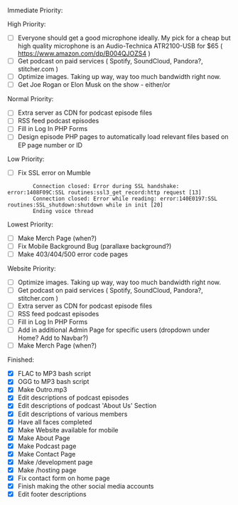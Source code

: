 Immediate Priority:


High Priority:
* [ ] Everyone should get a good microphone ideally. My pick for a cheap but high quality microphone is an Audio-Technica ATR2100-USB for $65 ( https://www.amazon.com/dp/B004QJOZS4 )
* [ ] Get podcast on paid services ( Spotify, SoundCloud, Pandora?, stitcher.com )
* [ ] Optimize images. Taking up way, way too much bandwidth right now.
* [ ] Get Joe Rogan or Elon Musk on the show - either/or

Normal Priority:
* [ ] Extra server as CDN for podcast episode files
* [ ] RSS feed podcast episodes
* [ ] Fill in Log In PHP Forms
* [ ] Design episode PHP pages to automatically load relevant files based on EP page number or ID

Low Priority:
* [ ] Fix SSL error on Mumble
```
        Connection closed: Error during SSL handshake: error:1408F09C:SSL routines:ssl3_get_record:http request [13]
        Connection closed: Error while reading: error:140E0197:SSL routines:SSL_shutdown:shutdown while in init [20]
        Ending voice thread
```
Lowest Priority:
* [ ] Make Merch Page (when?)
* [ ] Fix Mobile Background Bug (parallaxe background?)
* [ ] Make 403/404/500 error code pages

Website Priority:
* [ ] Optimize images. Taking up way, way too much bandwidth right now.
* [ ] Get podcast on paid services ( Spotify, SoundCloud, Pandora?, stitcher.com )
* [ ] Extra server as CDN for podcast episode files
* [ ] RSS feed podcast episodes
* [ ] Fill in Log In PHP Forms
* [ ] Add in additional Admin Page for specific users (dropdown under Home? Add to Navbar?)
* [ ] Make Merch Page (when?)

Finished:
* [x] FLAC to MP3 bash script
* [x] OGG to MP3 bash script
* [x] Make Outro.mp3
* [x] Edit descriptions of podcast episodes
* [x] Edit descriptions of podcast 'About Us' Section
* [x] Edit descriptions of various members
* [x] Have all faces completed
* [x] Make Website available for mobile
* [x] Make About Page
* [x] Make Podcast page
* [x] Make Contact Page
* [x] Make /development page
* [x] Make /hosting page
* [x] Fix contact form on home page
* [x] Finish making the other social media accounts
* [x] Edit footer descriptions
